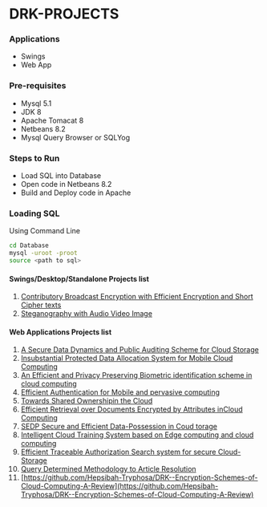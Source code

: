# DRK-PROJECTS
### Applications
- Swings
- Web App

### Pre-requisites
- Mysql 5.1
- JDK 8
- Apache Tomacat 8
- Netbeans 8.2
- Mysql Query Browser or  SQLYog
### Steps to Run

- Load SQL into Database
- Open code in Netbeans 8.2
- Build and Deploy code in Apache

### Loading SQL
Using Command Line
```sh
cd Database
mysql -uroot -proot
source <path to sql>
```

#### Swings/Desktop/Standalone Projects list
                
1. [Contributory Broadcast Encryption with Efficient Encryption and Short Cipher texts](https://github.com/Hepsibah-Tryphosa/DRK--Contributory-Broadcast-Encryption-with-Efficient-Encryption-and-Short-Cipher-texts)
2. [Steganography with Audio Video Image](https://github.com/Hepsibah-Tryphosa/DRK--Steganography-with-Audio-Video-Image)

#### Web Applications Projects list
1. [A Secure Data Dynamics and Public Auditing Scheme for Cloud Storage](https://github.com/Hepsibah-Tryphosa/DRK--A-Secure-Data-Dynamics-and-Public-Auditing-Scheme-for-Cloud-Storage)
2. [Insubstantial Protected Data Allocation System for Mobile Cloud Computing](https://github.com/Hepsibah-Tryphosa/DRK--Insubstantial-Protected-Data-Allocation-System-for-Mobile-Cloud-Computing)
3. [An Efficient and Privacy Preserving Biometric identification scheme in cloud computing](https://github.com/Hepsibah-Tryphosa/DRK--An-Efficient-and-Privacy-Preserving-Biometric-identification-scheme-in-cloud-computing)
4. [Efficient Authentication for Mobile and pervasive computing](https://github.com/Hepsibah-Tryphosa/DRK--Efficient-Authentication-for-Mobile-and-pervasive-computing)
5. [Towards Shared Ownershipin the Cloud](https://github.com/Hepsibah-Tryphosa/DRK--Towards-Shared-Ownership-in-the-Cloud)
6. [Efficient Retrieval over Documents Encrypted by Attributes inCloud Computing](https://github.com/Hepsibah-Tryphosa/DRK--Efficient-Retrieval-over-Documents-Encrypted-by-Attributes-in-Cloud-Computing)
7. [SEDP Secure and Efficient Data-Possession in Coud torage](https://github.com/Hepsibah-Tryphosa/DRK--SEPDP-Secure-and-Efficient-Data-Possession-in-Cloud-Storage)
8. [Intelligent Cloud Training System based on Edge computing and cloud computing](https://github.com/Hepsibah-Tryphosa/DRK--Intelligent-Cloud-Training-System-based-on-Edge-computing-and-cloud-computing)
9. [Efficient Traceable Authorization Search system for secure Cloud-Storage](https://github.com/Hepsibah-Tryphosa/DRK--Efficient-Traceable-Authorization-Search-system-for-secure-Cloud-Storage)
10. [Query Determined Methodology to Article Resolution](https://github.com/Hepsibah-Tryphosa/DRK--Query-Determined-Methodology-to-Article-Resolution)
11. [https://github.com/Hepsibah-Tryphosa/DRK--Encryption-Schemes-of-Cloud-Computing-A-Review](https://github.com/Hepsibah-Tryphosa/DRK--Encryption-Schemes-of-Cloud-Computing-A-Review)
                
